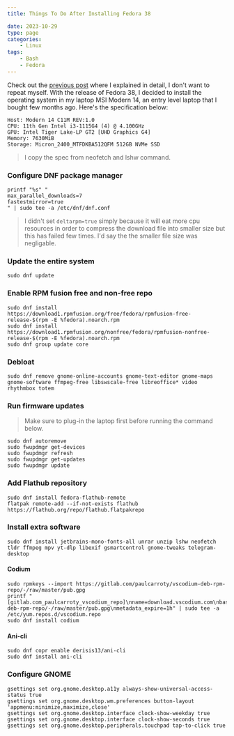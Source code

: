 ```yaml
---
title: Things To Do After Installing Fedora 38

date: 2023-10-29
type: page
categories:
    - Linux
tags:
    - Bash
    - Fedora
---
```


Check out the [previous post](https://luqmannn.xyz/tutorial/things-to-do-fedora-37/) where I explained in detail, I don't want to repeat myself. With the release of Fedora 38, I decided to install the operating system in my laptop MSI Modern 14, an entry level laptop that I bought few months ago. Here's the specification below:

```
Host: Modern 14 C11M REV:1.0
CPU: 11th Gen Intel i3-1115G4 (4) @ 4.100GHz 
GPU: Intel Tiger Lake-LP GT2 [UHD Graphics G4] 
Memory: 7630MiB
Storage: Micron_2400_MTFDKBA512QFM 512GB NVMe SSD
```

> I copy the spec from neofetch and lshw command.

### Configure DNF package manager
```
printf "%s" "
max_parallel_downloads=7
fastestmirror=true
" | sudo tee -a /etc/dnf/dnf.conf
```
> I didn't set `deltarpm=true` simply because it will eat more cpu resources in order to compress the download file into smaller size but this has failed few times. I'd say the the smaller file size was negligable.

### Update the entire system 
```
sudo dnf update
```

### Enable RPM fusion free and non-free repo
```
sudo dnf install https://download1.rpmfusion.org/free/fedora/rpmfusion-free-release-$(rpm -E %fedora).noarch.rpm
sudo dnf install https://download1.rpmfusion.org/nonfree/fedora/rpmfusion-nonfree-release-$(rpm -E %fedora).noarch.rpm
sudo dnf group update core
```

### Debloat
```
sudo dnf remove gnome-online-accounts gnome-text-editor gnome-maps gnome-software ffmpeg-free libswscale-free libreoffice* video rhythmbox totem
```

### Run firmware updates
> Make sure to plug-in the laptop first before running the command below.
```
sudo dnf autoremove
sudo fwupdmgr get-devices
sudo fwupdmgr refresh
sudo fwupdmgr get-updates
sudo fwupdmgr update
```

### Add Flathub repository
```
sudo dnf install fedora-flathub-remote
flatpak remote-add --if-not-exists flathub https://flathub.org/repo/flathub.flatpakrepo
```

### Install extra software
```
sudo dnf install jetbrains-mono-fonts-all unrar unzip lshw neofetch tldr ffmpeg mpv yt-dlp libexif gsmartcontrol gnome-tweaks telegram-desktop
```

#### Codium
```
sudo rpmkeys --import https://gitlab.com/paulcarroty/vscodium-deb-rpm-repo/-/raw/master/pub.gpg
printf "[gitlab.com_paulcarroty_vscodium_repo]\nname=download.vscodium.com\nbaseurl=https://download.vscodium.com/rpms/\nenabled=1\ngpgcheck=1\nrepo_gpgcheck=1\ngpgkey=https://gitlab.com/paulcarroty/vscodium-deb-rpm-repo/-/raw/master/pub.gpg\nmetadata_expire=1h" | sudo tee -a /etc/yum.repos.d/vscodium.repo
sudo dnf install codium
```

#### Ani-cli
```
sudo dnf copr enable derisis13/ani-cli
sudo dnf install ani-cli
```

### Configure GNOME
```
gsettings set org.gnome.desktop.a11y always-show-universal-access-status true
gsettings set org.gnome.desktop.wm.preferences button-layout 'appmenu:minimize,maximize,close'
gsettings set org.gnome.desktop.interface clock-show-weekday true
gsettings set org.gnome.desktop.interface clock-show-seconds true
gsettings set org.gnome.desktop.peripherals.touchpad tap-to-click true
```
